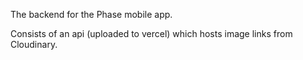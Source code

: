 The backend for the Phase mobile app.

Consists of an api (uploaded to vercel) which hosts image links from Cloudinary.